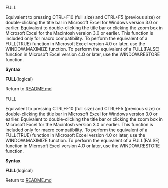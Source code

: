 FULL

Equivalent to pressing CTRL+F10 (full size) and CTRL+F5 (previous size)
or double-clicking the title bar in Microsoft Excel for Windows version
3.0 or earlier. Equivalent to double-clicking the title bar or clicking
the zoom box in Microsoft Excel for the Macintosh version 3.0 or
earlier. This function is included only for macro compatibility. To
perform the equivalent of a FULL(TRUE) function in Microsoft Excel
version 4.0 or later, use the WINDOW.MAXIMIZE function. To perform the
equivalent of a FULL(FALSE) function in Microsoft Excel version 4.0 or
later, use the WINDOW.RESTORE function.

**Syntax**

**FULL**(logical)



Return to [README.md](README.md)

FULL

Equivalent to pressing CTRL+F10 (full size) and CTRL+F5 (previous size)
or double-clicking the title bar in Microsoft Excel for Windows version
3.0 or earlier. Equivalent to double-clicking the title bar or clicking
the zoom box in Microsoft Excel for the Macintosh version 3.0 or
earlier. This function is included only for macro compatibility. To
perform the equivalent of a FULL(TRUE) function in Microsoft Excel
version 4.0 or later, use the WINDOW.MAXIMIZE function. To perform the
equivalent of a FULL(FALSE) function in Microsoft Excel version 4.0 or
later, use the WINDOW.RESTORE function.

**Syntax**

**FULL**(logical)



Return to [README.md](README.md)

